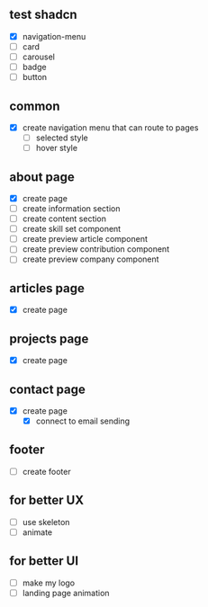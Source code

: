 ## test shadcn

- [x] navigation-menu
- [ ] card
- [ ] carousel
- [ ] badge
- [ ] button

## common

- [x] create navigation menu that can route to pages
  - [ ] selected style
  - [ ] hover style

## about page

- [x] create page
- [ ] create information section
- [ ] create content section
- [ ] create skill set component
- [ ] create preview article component
- [ ] create preview contribution component
- [ ] create preview company component

## articles page

- [x] create page

## projects page

- [x] create page

## contact page

- [x] create page
  - [x] connect to email sending

## footer

- [ ] create footer

## for better UX

- [ ] use skeleton
- [ ] animate

## for better UI

- [ ] make my logo
- [ ] landing page animation
